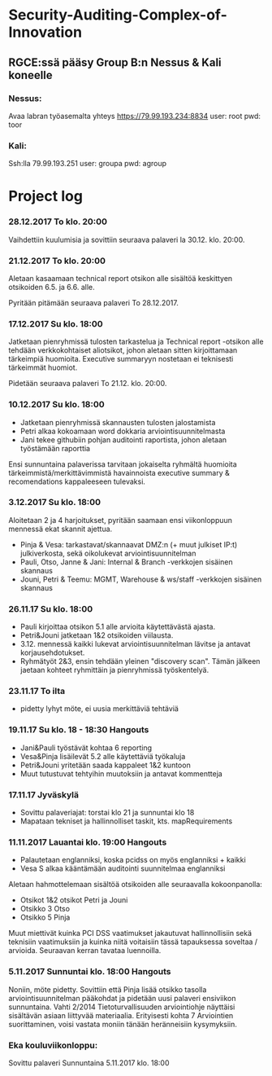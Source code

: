 # Security-Auditing-Complex-of-Innovation

## RGCE:ssä pääsy Group B:n Nessus & Kali koneelle
### Nessus:
Avaa labran työasemalta yhteys https://79.99.193.234:8834
user: root
pwd:  toor

### Kali:
Ssh:lla 79.99.193.251
user: groupa
pwd:  agroup


# Project log
### 28.12.2017 To klo. 20:00
Vaihdettiin kuulumisia ja sovittiin seuraava palaveri la 30.12. klo. 20:00.

### 21.12.2017 To klo. 20:00
Aletaan kasaamaan technical report otsikon alle sisältöä keskittyen otsikoiden 6.5. ja 6.6. alle.

Pyritään pitämään seuraava palaveri To 28.12.2017. 

### 17.12.2017 Su klo. 18:00
Jatketaan pienryhmissä tulosten tarkastelua ja Technical report -otsikon alle tehdään verkkokohtaiset aliotsikot, johon aletaan sitten kirjoittamaan tärkeimpiä huomioita. Executive summaryyn nostetaan ei teknisesti tärkeimmät huomiot.

Pidetään seuraava palaveri To 21.12. klo. 20:00.

### 10.12.2017 Su klo. 18:00
 - Jatketaan pienryhmissä skannausten tulosten jalostamista 
 - Petri alkaa kokoamaan word dokkaria arviointisuunnitelmasta
 - Jani tekee githubiin pohjan auditointi raportista, johon aletaan työstämään raporttia

Ensi sunnuntaina palaverissa tarvitaan jokaiselta ryhmältä huomioita tärkeimmistä/merkittävimmistä havainnoista executive summary & recomendations kappaleeseen tulevaksi.

### 3.12.2017 Su klo. 18:00
Aloitetaan 2 ja 4 harjoitukset, pyritään saamaan ensi viikonloppuun mennessä ekat skannit ajettua.
 - Pinja & Vesa: tarkastavat/skannaavat DMZ:n (+ muut julkiset IP:t) julkiverkosta, sekä oikolukevat arviointisuunnitelman
 - Pauli, Otso, Janne & Jani: Internal & Branch -verkkojen sisäinen skannaus
 - Jouni, Petri & Teemu: MGMT, Warehouse & ws/staff -verkkojen sisäinen skannaus
 

### 26.11.17 Su klo. 18:00
 - Pauli kirjoittaa otsikon 5.1 alle arvioita käytettävästä ajasta.
 - Petri&Jouni jatketaan 1&2 otsikoiden viilausta.
 - 3.12. mennessä kaikki lukevat arviointisuunnitelman lävitse ja antavat korjausehdotukset.
 - Ryhmätyöt 2&3, ensin tehdään yleinen "discovery scan". Tämän jälkeen jaetaan kohteet ryhmittäin ja pienryhmissä työskentelyä.


### 23.11.17 To ilta
- pidetty lyhyt möte, ei uusia merkittäviä tehtäviä


### 19.11.17 Su klo. 18 - 18:30 Hangouts
- Jani&Pauli työstävät kohtaa 6 reporting
- Vesa&Pinja lisäilevät 5.2 alle käytettäviä työkaluja
- Petri&Jouni yritetään saada kappaleet 1&2 kuntoon
- Muut tutustuvat tehtyihin muutoksiin ja antavat kommentteja


### 17.11.17 Jyväskylä
- Sovittu palaveriajat: torstai klo 21 ja sunnuntai klo 18
- Mapataan tekniset ja hallinnolliset taskit, kts. mapRequirements


### 11.11.2017 Lauantai klo. 19:00 Hangouts
- Palautetaan englanniksi, koska pcidss on myös englanniksi + kaikki 
- Vesa S alkaa kääntämään auditointi suunnitelmaa englanniksi

Aletaan hahmottelemaan sisältöä otsikoiden alle seuraavalla kokoonpanolla:
  - Otsikot 1&2 otsikot Petri ja Jouni
  - Otsikko 3 Otso
  - Otsikko 5 Pinja
  
Muut miettivät kuinka PCI DSS vaatimukset jakautuvat hallinnollisiin sekä teknisiin vaatimuksiin ja kuinka 
niitä voitaisiin tässä tapauksessa soveltaa / arvioida.
Seuraavan kerran tavataa luennoilla.


### 5.11.2017 Sunnuntai klo. 18:00 Hangouts

Noniin, möte pidetty. Sovittiin että Pinja lisää otsikko tasolla arviointisuunnitelman pääkohdat ja 
pidetään uusi palaveri ensiviikon sunnuntaina. Vahti 2/2014  Tietoturvallisuuden arviointiohje näyttäisi sisältävän asiaan 
liittyvää materiaalia. Erityisesti kohta 7 Arviointien suorittaminen, voisi vastata moniin tänään heränneisiin kysymyksiin.


### Eka kouluviikonloppu:

Sovittu palaveri Sunnuntaina 5.11.2017 klo. 18:00

